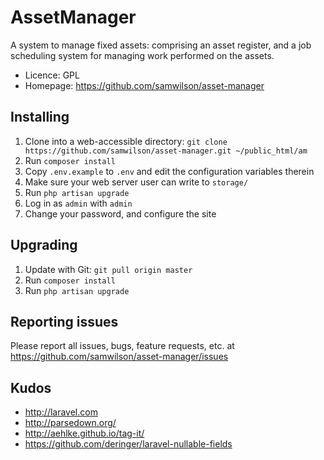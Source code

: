 AssetManager
============

A system to manage fixed assets: comprising an asset register, and a job
scheduling system for managing work performed on the assets.

* Licence: GPL
* Homepage: https://github.com/samwilson/asset-manager

## Installing

1. Clone into a web-accessible directory: `git clone https://github.com/samwilson/asset-manager.git ~/public_html/am`
2. Run `composer install`
3. Copy `.env.example` to `.env` and edit the configuration variables therein
4. Make sure your web server user can write to `storage/`
5. Run `php artisan upgrade`
6. Log in as `admin` with `admin`
7. Change your password, and configure the site

## Upgrading

1. Update with Git: `git pull origin master`
2. Run `composer install`
3. Run `php artisan upgrade`

## Reporting issues

Please report all issues, bugs, feature requests, etc. at
https://github.com/samwilson/asset-manager/issues

## Kudos

* http://laravel.com
* http://parsedown.org/
* http://aehlke.github.io/tag-it/
* https://github.com/deringer/laravel-nullable-fields

